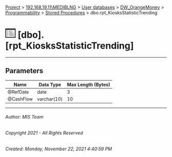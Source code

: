 #### 

[Project](../../../../../index.md) > [192.168.19.11\\MEDIBLNG](../../../../index.md) > [User databases](../../../index.md) > [DW_OrangeMoney](../../index.md) > [Programmability](../index.md) > [Stored Procedures](Stored_Procedures.md) > dbo.rpt_KiosksStatisticTrending

# ![Stored Procedures](../../../../../Images/StoredProcedure32.png) [dbo].[rpt_KiosksStatisticTrending]

---

## <a name="#parameters"></a>Parameters

| Name | Data Type | Max Length (Bytes) |
|---|---|---|
| @RefDate | date | 3 |
| @CashFlow | varchar(10) | 10 |


---

###### Author:  MIS Team

###### Copyright 2021 - All Rights Reserved

###### Created: Monday, November 22, 2021 4:40:59 PM

